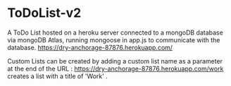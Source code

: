 # ToDoList-v2
A ToDo List hosted on a heroku server connected to a mongoDB database via mongoDB Atlas, running mongoose in app.js to communicate with the database.
https://dry-anchorage-87876.herokuapp.com/

Custom Lists can be created by adding a custom list name as a parameter at the end of the URL :
https://dry-anchorage-87876.herokuapp.com/work  creates a list with a title of 'Work' .



